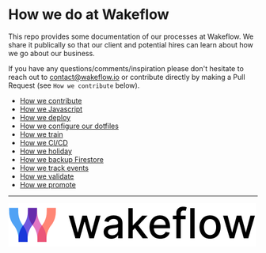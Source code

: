 # How we do at Wakeflow

This repo provides some documentation of our processes at Wakeflow. We share it publically so that our client and potential hires can learn about how we go about our business.

If you have any questions/comments/inspiration please don't hesitate to reach out to contact@wakeflow.io or contribute directly by making a Pull Request (see `How we contribute` below).

* [How we contribute](/contributing.md)
* [How we Javascript](/javascript.md)
* [How we deploy](/deploying.md)
* [How we configure our dotfiles](/dotfiles.md)
* [How we train](/trainingMaterials.md)
* [How we CI/CD](/cicd.md)
* [How we holiday](/holidays.md)
* [How we backup Firestore](/firestore_backups.md)
* [How we track events](/event_tracking.md)
* [How we validate](/validation.md)
* [How we promote](/progression.md)

---
![Wakeflow](/images/wakeflowlogo.png)